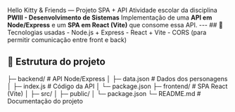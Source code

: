 Hello Kitty & Friends — Projeto SPA + API Atividade escolar da disciplina **PWIII - Desenvolvimento de Sistemas** Implementação de uma **API em Node/Express** e um **SPA em React (Vite)** que consome essa API. --- ## 🚀 Tecnologias usadas - Node.js + Express - React + Vite - CORS (para permitir comunicação entre front e back)
## 📂 Estrutura do projeto

├─ backend/         # API Node/Express
│  ├─ data.json     # Dados dos personagens
│  ├─ index.js      # Código da API
│  └─ package.json
├─ frontend/        # SPA React (Vite)
│  ├─ src/
│  ├─ public/
│  └─ package.json
└─ README.md        # Documentação do projeto
